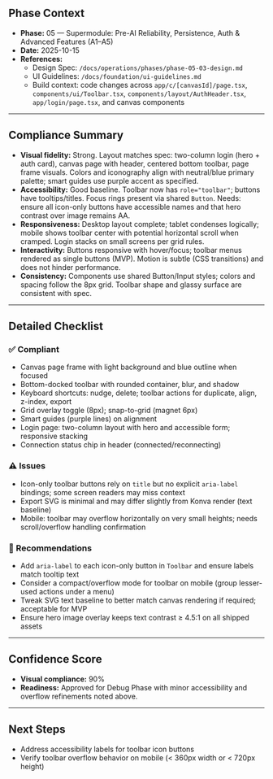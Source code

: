 ## Phase Context
- **Phase:** 05 — Supermodule: Pre-AI Reliability, Persistence, Auth & Advanced Features (A1–A5)
- **Date:** 2025-10-15
- **References:**
  - Design Spec: `/docs/operations/phases/phase-05-03-design.md`
  - UI Guidelines: `/docs/foundation/ui-guidelines.md`
  - Build context: code changes across `app/c/[canvasId]/page.tsx`, `components/ui/Toolbar.tsx`, `components/layout/AuthHeader.tsx`, `app/login/page.tsx`, and canvas components

---

## Compliance Summary

- **Visual fidelity:** Strong. Layout matches spec: two-column login (hero + auth card), canvas page with header, centered bottom toolbar, page frame visuals. Colors and iconography align with neutral/blue primary palette; smart guides use purple accent as specified.
- **Accessibility:** Good baseline. Toolbar now has `role="toolbar"`; buttons have tooltips/titles. Focus rings present via shared `Button`. Needs: ensure all icon-only buttons have accessible names and that hero contrast over image remains AA.
- **Responsiveness:** Desktop layout complete; tablet condenses logically; mobile shows toolbar center with potential horizontal scroll when cramped. Login stacks on small screens per grid rules.
- **Interactivity:** Buttons responsive with hover/focus; toolbar menus rendered as single buttons (MVP). Motion is subtle (CSS transitions) and does not hinder performance.
- **Consistency:** Components use shared Button/Input styles; colors and spacing follow the 8px grid. Toolbar shape and glassy surface are consistent with spec.

---

## Detailed Checklist

### ✅ Compliant
- Canvas page frame with light background and blue outline when focused
- Bottom-docked toolbar with rounded container, blur, and shadow
- Keyboard shortcuts: nudge, delete; toolbar actions for duplicate, align, z-index, export
- Grid overlay toggle (8px); snap-to-grid (magnet 6px)
- Smart guides (purple lines) on alignment
- Login page: two-column layout with hero and accessible form; responsive stacking
- Connection status chip in header (connected/reconnecting)

### ⚠️ Issues
- Icon-only toolbar buttons rely on `title` but no explicit `aria-label` bindings; some screen readers may miss context
- Export SVG is minimal and may differ slightly from Konva render (text baseline)
- Mobile: toolbar may overflow horizontally on very small heights; needs scroll/overflow handling confirmation

### 🎯 Recommendations
- Add `aria-label` to each icon-only button in `Toolbar` and ensure labels match tooltip text
- Consider a compact/overflow mode for toolbar on mobile (group lesser-used actions under a menu)
- Tweak SVG text baseline to better match canvas rendering if required; acceptable for MVP
- Ensure hero image overlay keeps text contrast ≥ 4.5:1 on all shipped assets

---

## Confidence Score
- **Visual compliance:** 90%
- **Readiness:** Approved for Debug Phase with minor accessibility and overflow refinements noted above.

---

## Next Steps
- Address accessibility labels for toolbar icon buttons
- Verify toolbar overflow behavior on mobile (< 360px width or < 720px height)

